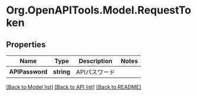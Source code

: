 # Org.OpenAPITools.Model.RequestToken
## Properties

Name | Type | Description | Notes
------------ | ------------- | ------------- | -------------
**APIPassword** | **string** | APIパスワード | 

[[Back to Model list]](../README.md#documentation-for-models) [[Back to API list]](../README.md#documentation-for-api-endpoints) [[Back to README]](../README.md)


